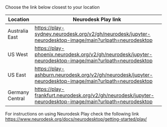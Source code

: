 
Choose the link below closest to your location

| Location        | Neurodesk Play link                                                                                       |
|-----------------|-----------------------------------------------------------------------------------------------------------|
| Australia East  | https://play-sydney.neurodesk.org/v2/gh/neurodesk/jupyter-neurodesktop-image/main?urlpath=neurodesktop    |
| US West         | https://play-phoenix.neurodesk.org/v2/gh/neurodesk/jupyter-neurodesktop-image/main?urlpath=neurodesktop   |
| US East         | https://play-ashburn.neurodesk.org/v2/gh/neurodesk/jupyter-neurodesktop-image/main?urlpath=neurodesktop   |
| Germany Central | https://play-frankfurt.neurodesk.org/v2/gh/neurodesk/jupyter-neurodesktop-image/main?urlpath=neurodesktop |


For instructions on using Neurodesk Play check the following link
https://www.neurodesk.org/docs/neurodesktop/getting-started/play/
